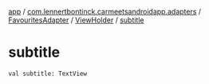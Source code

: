 [app](../../../index.md) / [com.lennertbontinck.carmeetsandroidapp.adapters](../../index.md) / [FavouritesAdapter](../index.md) / [ViewHolder](index.md) / [subtitle](./subtitle.md)

# subtitle

`val subtitle: TextView`